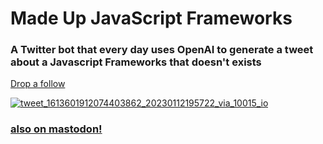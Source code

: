 # Made Up JavaScript Frameworks

### A Twitter bot that every day uses OpenAI to generate a tweet about a Javascript Frameworks that doesn't exists

[Drop a follow](https://twitter.com/FakeFrameworks)

[![tweet_1613601912074403862_20230112195722_via_10015_io](https://user-images.githubusercontent.com/48064277/212156710-8467ecbf-3c58-49b0-9818-4e48201ff8fc.png)](https://twitter.com/FakeFrameworks)

### [also on mastodon!](https://botsin.space/@FakeFrameworks)
